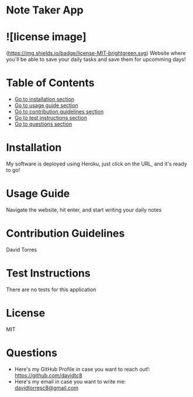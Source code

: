 # Note Taker App
# ![license image]
(https://img.shields.io/badge/license-MIT-brightgreen.svg)
Website where you'll be able to save your daily tasks and save them for upcomming days!
# Table of Contents
- [Go to installation section](#-installation)
- [Go to usage guide section](#-usage-guide)
- [Go to contribution guidelines section](#-contribution-guidelines)
- [Go to test instructions section](#-test-instructions)
- [Go to questions section](#-questions)

# Installation
My software is deployed using Heroku, just click on the URL, and it's ready to go!
# Usage Guide
Navigate the website, hit enter, and start writing your daily notes
# Contribution Guidelines
David Torres
# Test Instructions
There are no tests for this application
# License
MIT
# Questions
- Here's my GitHub Profile in case you want to reach out!: https://github.com/davidtc8
- Here's my email in case you want to write me: davidtorresc8@gmail.com